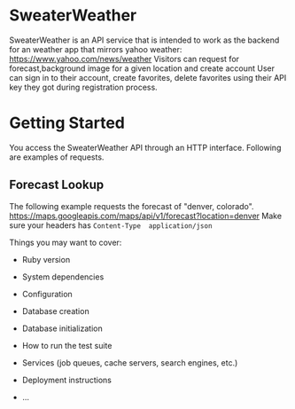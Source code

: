 # SweaterWeather

SweaterWeather is an API service that is intended to work as the backend for an weather app that mirrors yahoo weather: https://www.yahoo.com/news/weather 
Visitors can request for forecast,background image for a given location and create account
User can sign in to their account, create favorites, delete favorites using their API key they got during registration process.

# Getting Started
You access the SweaterWeather API through an HTTP interface. Following are examples of requests.
## Forecast Lookup
The following example requests the forecast of  "denver, colorado".
https://maps.googleapis.com/maps/api/v1/forecast?location=denver
Make sure your headers has `Content-Type  application/json`

Things you may want to cover:

* Ruby version

* System dependencies

* Configuration

* Database creation

* Database initialization

* How to run the test suite

* Services (job queues, cache servers, search engines, etc.)

* Deployment instructions

* ...
